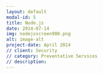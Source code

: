 ```yaml
---
layout: default
modal-id: 5
title: Node.js
date: 2014-07-14
img: nodejsscreen900.png
alt: image-alt
project-date: April 2014
// client: Security
// category: Preventative Services
// description:
---
```


